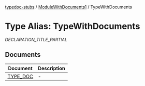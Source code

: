 [typedoc-stubs](../../README.md) / [ModuleWithDocuments1](../README.md) / TypeWithDocuments

# Type Alias: TypeWithDocuments

_DECLARATION_TITLE_PARTIAL_

## Documents

| Document | Description |
| ------ | ------ |
| [TYPE\_DOC](documents/TYPE_DOC.md) | - |
